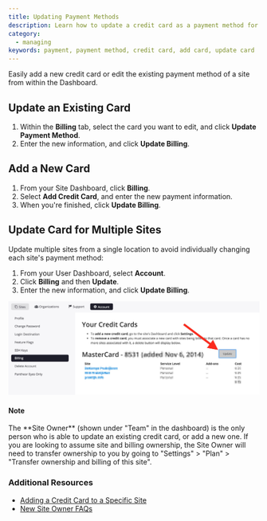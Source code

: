 ```yaml
---
title: Updating Payment Methods
description: Learn how to update a credit card as a payment method for your Pantheon Drupal or WordPress site.
category:
  - managing
keywords: payment, payment method, credit card, add card, update card
---
```

Easily add a new credit card or edit the existing payment method of a site from within the Dashboard.

## Update an Existing Card

1. Within the **Billing** tab, select the card you want to edit, and click **Update Payment Method**.
2. Enter the new information, and click **Update Billing**.

## Add a New Card

1. From your Site Dashboard, click  **Billing**.
2. Select **Add Credit Card**, and enter the new payment information.
3. When you're finished, click **Update Billing**.

## Update Card for Multiple Sites
Update multiple sites from a single location to avoid individually changing each site's payment method:

1. From your User Dashboard, select **Account**.
2. Click **Billing** and then **Update**.
3. Enter the new information, and click **Update Billing**.

![Update payment for multiple sites](/source/docs/assets/images/billing_update.jpg)

<div class="alert alert-info" role="alert">
<h4>Note</h4>
The **Site Owner** (shown under "Team" in the dashboard) is the only person who is able to update an existing credit card, or add a new one. If you are looking to assume site and billing ownership, the Site Owner will need to transfer ownership to you by going to "Settings" > "Plan" > "Transfer ownership and billing of this site".</div>

### Additional Resources

- [Adding a Credit Card to a Specific Site](/docs/articles/sites/settings/add-a-credit-card-to-a-site#select-a-plan-and-add-a-credit-card)
- [New Site Owner FAQs](/docs/articles/sites/new-site-owner)
